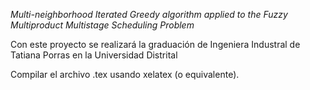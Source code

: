 *Multi-neighborhood Iterated Greedy algorithm applied to the Fuzzy Multiproduct Multistage Scheduling Problem*

Con este proyecto se realizará la graduación de Ingeniera Industral de Tatiana Porras en la Universidad Distrital

Compilar el archivo .tex usando xelatex (o equivalente).
